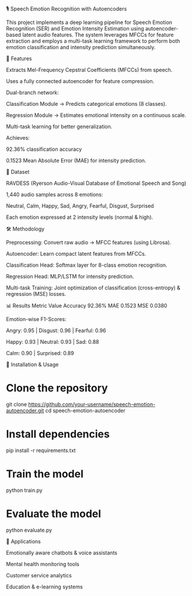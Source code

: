 🎙️ Speech Emotion Recognition with Autoencoders

This project implements a deep learning pipeline for Speech Emotion Recognition (SER) and Emotion Intensity Estimation using autoencoder-based latent audio features. The system leverages MFCCs for feature extraction and employs a multi-task learning framework to perform both emotion classification and intensity prediction simultaneously.

🚀 Features

Extracts Mel-Frequency Cepstral Coefficients (MFCCs) from speech.

Uses a fully connected autoencoder for feature compression.

Dual-branch network:

Classification Module → Predicts categorical emotions (8 classes).

Regression Module → Estimates emotional intensity on a continuous scale.

Multi-task learning for better generalization.

Achieves:

92.36% classification accuracy

0.1523 Mean Absolute Error (MAE) for intensity prediction.

📂 Dataset

RAVDESS (Ryerson Audio-Visual Database of Emotional Speech and Song)

1,440 audio samples across 8 emotions:

Neutral, Calm, Happy, Sad, Angry, Fearful, Disgust, Surprised

Each emotion expressed at 2 intensity levels (normal & high).

🛠️ Methodology

Preprocessing: Convert raw audio → MFCC features (using Librosa).

Autoencoder: Learn compact latent features from MFCCs.

Classification Head: Softmax layer for 8-class emotion recognition.

Regression Head: MLP/LSTM for intensity prediction.

Multi-task Training: Joint optimization of classification (cross-entropy) & regression (MSE) losses.

📊 Results
Metric	Value
Accuracy	92.36%
MAE	0.1523
MSE	0.0380

Emotion-wise F1-Scores:

Angry: 0.95 | Disgust: 0.96 | Fearful: 0.96

Happy: 0.93 | Neutral: 0.93 | Sad: 0.88

Calm: 0.90 | Surprised: 0.89

🔧 Installation & Usage
# Clone the repository
git clone https://github.com/your-username/speech-emotion-autoencoder.git
cd speech-emotion-autoencoder

# Install dependencies
pip install -r requirements.txt

# Train the model
python train.py

# Evaluate the model
python evaluate.py

📌 Applications

Emotionally aware chatbots & voice assistants

Mental health monitoring tools

Customer service analytics

Education & e-learning systems
